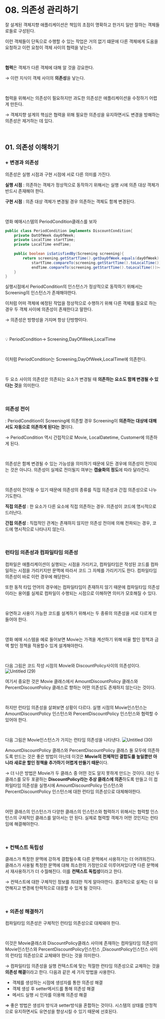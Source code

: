 # 08. 의존성 관리하기

잘 설계된 객체지향 애플리케이션은 책임의 초점이 명확하고 한가지 일만 잘하는 객체들로들로 구성된다. 

이런 객체들이 단독으로 수행할 수 있는 작업은 거의 없기 떄문에 다른 객체에게 도움을 요청하고 이런 요청이 객체 사이의 협력을 낳는다. 

<br>

**협력**은 객체가 다른 객체에 대해 알 것을 강요한다. 

→ 이런 지식이 객체 사이의 **의존성**을 낳는다. 

<br>

협력을 위해서는 의존성이 필요하지만 과도한 의존성은 애플리케이션을 수정하기 어렵게 만든다. 

→ 객체지향 설계의 핵심은 협력을 위해 필요한 의존성을 유지하면서도 변경을 방해하는 의존성은 제거하는 데 있다.

 <br>

## 01. 의존성 이해하기

### + 변경과 의존성

의존성은 실행 시점과 구현 시점에 서로 다른 의미를 가진다. 

**실행 시점** : 의존하는 객체가 정상적으로 동작하기 위해서는 실행 시에 의존 대상 객체가 반드시 존재해야 한다.

**구현 시점** : 의존 대상 객체가 변경될 경우 의존하는 객체도 함께 변경된다. 

<br>

영화 예매시스템의 PeriodCondition클래스를 보자

```java
public class PeriodCondition implements DiscountCondition{
	private DatOfWeek dayOfWeek;
	private LocalTime startTime;
	private LocalTime endTime;
	
	public boolean isSatisfiedBy(Screening screening){
		return screening.getStartTime().getDayOfWeek.equals(dayOfWeek) && 
			startTime.compareTo(screening.getStartTime().toLocalTime())<=0 &&
			endTime.compareTo(screening.getStartTime().toLocalTime())>=0 &&
	}
}
```

실행시점에서 PeriodCondition의 인스턴스가 정상적으로 동작하기 위해서는 Screening의 인스턴스가 존재해야한다. 

이처럼 어떠 객체에 예정된 작업을 정상적으로 수행하기 위해 다른 객체를 필요로 하는 경우 두 객체 사이에 의존성이 존재한다고 말한다. 

→ 의존성은 방향성을 가지며 항상 단방향이다. 

<br>

💡 PeriodCondition→ Screening,DayOfWeek,LocalTime

<br>

이처럼 PeriodCondition는 Screening,DayOfWeek,LocalTime에 의존한다. 

<br>

두 요소 사이의 의존성은 의존되는 요소가 변경될 때 **의존하는 요소도 함께 변경될 수 있다는 것**을 의미한다.

<br>

### 의존성 전이

: PeriodCondition이 Screening에 의존할 경우 Screening이 **의존하는 대상에 대해서도 자동으로 의존하게 된다는 것**이다. 

→ PeriodCondition 역시 간접적으로 Movie, LocalDatetime, Customer에 의존하게 된다. 

<br>

의존성은 함께 변경될 수 있는 가능성을 의미하기 때문에 모든 경우에 의존성이 전이되는 것은 아니다. 의존성이 실제로 전이될지 여부는 **캡슐화의 정도**에 따라 달라진다. 

<br>

의존성이 전이될 수 있기 때문에 의존성의 종류를 직접 의존성과 간접 의존성으로 나누기도한다. 

**직접 의존성** : 한 요소가 다른 요소에 직접 의존하는 경우. 의존성이 코드에 명시적으로 드러난다. 

**간접 의존성** : 직접적인 관계는 존재하지 않지만 의존성 전이에 의해 전파되는 경우, 코드에 명시적으로 나타나지 않는다. 

<br>

### 런타임 의존성과 컴파일타임 의존성

컴파일은 애플리케이션이 실행되는 시점을 가리키고, 컴파일타임은 작성된 코드를 컴파일하는 시점을 가리키지만 문맥에 따라서 코드 그 자체를 가리키기도 한다. 컴파일타임 의존성이 바로 이런 경우에 해당한다. 

또한 동적 타입 언어의 경우에는 컴파일타임이 존재하지 않기 때문에 컴파일타임 의존성이라는 용어를 실제로 컴파일이 수행되는 시점으로 이해하면 의미가 모호해질 수 있다. 

<br>

유연하고 사용이 가능한 코드를 설계하기 위해서는 두 종류의 의존성을 서로 다르게 만들어야 한다.

<br>

영화 예매 시스템을 예로 들어보면 Movie는 가격을 계산하기 위해 비율 할인 정책과 금액 할인 정책을 적용할수 있게 설계해야한다. 

  
<br>


다음 그림은 코드 작성 시점의 Movie와 DiscountPolicy사이의 의존성이다. 
![Untitled (29)](https://github.com/88dldl/object/assets/110217133/2bbe9f3d-4461-415b-b63a-bc91bf5f0f73)


여기서 중요한 것은 Movie 클래스에서 AmountDiscountPolicy 클래스와 PercentDiscountPolicy 클래스로 향하는 어떤 의존성도 존재하지 않는다는 것이다. 

<br>

하지만 런타임 의존성을 살펴보면 상황이 다르다. 실행 시점의 Movie인스턴스는 AmountDiscountPolicy 인스턴스와 PercentDiscountPolicy 인스턴스와 협력할 수 있어야 한다. 

<br>

다음 그림은 Movie인스턴스가 가지는 런타임 의존성을 나타낸다.
![Untitled (30)](https://github.com/88dldl/object/assets/110217133/127bade2-3107-4d86-8b45-b3565e9fc2bd)


AmountDiscountPolicy 클래스와 PercentDiscountPolicy 클래스 둘 모두에 의존하도록 만드는 것은 좋은 방법이 아닌데 이것은 **Movie의 전체적인 결합도를 높일뿐만 아니라 새로운 할인 정책을 추가하기 어렵게 만들기 때문**이다. 

→ 더 나은 방법은 Movie가 두 클래스 중 어떤 것도 알지 못하게 만드는 것이다. 대신 두 클래스를 모두 포괄하는 **DiscountPolicy라는 추상 클래스에 의존**하도록 만들고 이 컴파일타임 의존성을 실행시에 AmountDiscountPolicy 인스턴스와 PercentDiscountPolicy 인스턴스에 대한 런타임 의존성으로 대체해야한다. 

<br>

어떤 클래스의 인스턴스가 다양한 클래스의 인스턴스와 협력하기 위해서는 협력할 인스턴스의 구체적인 클래스를 알아서는 안 된다. 실제로 협력할 객체가 어떤 것인지는 런타임에 해결해야한다.

<br>

### + 컨텍스트 독립성

클래스가 특정한 문맥에 강하게 결합될수록 다른 문맥에서 사용하기는 더 어려워진다. 클래스가 사용될 특정한 문맥에 대해 최소한의 가정만으로 이루어져있다면 다른 문맥에서 재사용하기가 더 수월해진다. 이를 **컨텍스트 독립성**이라고 한다. 

→ 컨텍스트에 대한 구체적인 정보를 최대한 적게 알아야한다. 결과적으로 설계는 더 유연해지고 변경에 탄력적으로 대응할 수 있게 될 것이다.

<br>

### + 의존성 해결하기

컴파일타임 의존성은 구체적인 런타임 의존성으로 대체돼야 한다. 

<br>

이것은 Movie클래스와 DiscountPolicy클래스 사이에 존재하는 컴파일타임 의존성이 Movie인스턴스와 PercentDiscountPolicy인스턴스 ,DiscountPolicy인스턴스 사이의 런타임 의존성으로 교체돼야 한다는 것을 의미한다. 

→ 컴파일타임 의존성을 실행 컨텍스트에 맞는 적절한 런타임 의존성으로 교체하는 것을 **의존성 해결**이라고 한다. 다음과 같은 세 가지 방법을 사용한다. 

- 객체를 생성하는 시점에 생성자를 통한 의존성 해결
- 객체 생성 후 setter메서드를 통해 의존성 해결
- 메서드 실행 시 인자를 이용해 의존성 해결

⇒ 좋은 방법은 생성자 방식과 setter방식을 혼합하는 것이다. 시스템의 상태를 안정적으로 유지하면서도 유연성을 향상시킬 수 있기 때문에 선호된다.

